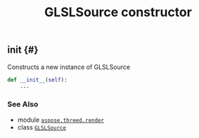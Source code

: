 ﻿---
title: GLSLSource constructor
second_title: Aspose.3D for Python via .NET API References
description: 
type: docs
weight: 10
url: /python-net/aspose.threed.render/glslsource/__init__/
is_root: false
---

## __init__ {#}

Constructs a new instance of GLSLSource



```python
def __init__(self):
    ...
```





### See Also
* module [`aspose.threed.render`](../../)
* class [`GLSLSource`](/3d/python-net/aspose.threed.render/glslsource)

